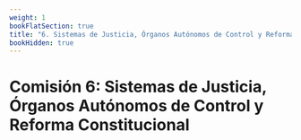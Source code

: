 ```yaml
---
weight: 1
bookFlatSection: true
title: "6. Sistemas de Justicia, Órganos Autónomos de Control y Reforma Constitucional"
bookHidden: true
---
```


# Comisión 6: Sistemas de Justicia, Órganos Autónomos de Control y Reforma Constitucional
